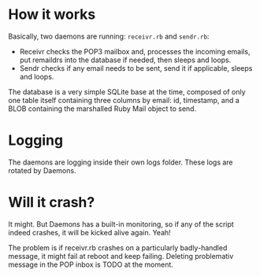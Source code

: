 How it works
============

Basically, two daemons are running: `receivr.rb` and `sendr.rb`:

* Receivr checks the POP3 mailbox and, processes the incoming emails, put remaildrs into the database if needed, then sleeps and loops.
* Sendr checks if any email needs to be sent, send it if applicable, sleeps and loops.

The database is a very simple SQLite base at the time, composed of only one table itself containing three columns by email: id, timestamp, and a BLOB containing the marshalled Ruby Mail object to send.

Logging
=======

The daemons are logging inside their own logs folder. These logs are rotated by Daemons.

Will it crash?
==============

It might. But Daemons has a built-in monitoring, so if any of the script indeed crashes, it will be kicked alive again. Yeah!

The problem is if receivr.rb crashes on a particularly badly-handled message, it might fail at reboot and keep failing. Deleting problemativ message in the POP inbox is TODO at the moment.

